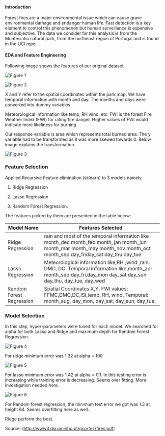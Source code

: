 #### Introduction

Forest fires are a major environmental issue which can cause grave environmental damage and endanger human life. Fast detection is a key element to control this phenomenon
but human surveillance is expensive and subjective. The data we consider for this analysis is from the Montesinho natural park, from the northeast region of Portugal and is found in the UCI repo.



#### EDA and Feature Engineering

Following image shows the features of our original dataset

![Figure 1](data/Attributes.JPG)

![Figure 2](data/moreatts.JPG)

X and Y refer to the spatial coordinates within the park map. We have temporal information with month and day. The months and days were converted into dummy variables.

Meteorological information like temp, RH wind, etc. FWI is the forest Fire Weather Index (FWI) for rating fire danger. Higher values of FWI would indicate more likeliness for burning.

Our response variable is area which represents total burned area. The y variable had to be transformed as it was more skewed towards 0. Below image explains the transformation.

![Figure 3](data/transf.JPEG)


### Feature Selection

Applied Recursive Feature elimination (sklearn) to 3 models namely:

1. Ridge Regression

2. Lasso Regression

3. Random Forest Regression.

The features picked by them are presented in the table below:


| Model Name               | Features Selected                                                                                                                                                        |
|--------------------------|--------------------------------------------------------------------------------------------------------------------------------------------------------------------------|
| Ridge Regression         | rain and most of the temporal information like month_dec month_feb month_jan month_jun month_mar month_may month_nov month_oct month_sep day_friday_sat day_thu day_tue  |
| Lasso Regression         | Meteorological information like,RH ,wind ,rain. DMC, DC. Temporal information like,month_apr month_sep day_fri,day_mon day_sat day_sun day_thu, day_tue, day_wed         |
| Random Forest Regression | Spatial Coordinates X,Y. FWI values: FFMC,DMC,DC,ISI,temp, RH, wind. Temporal: month_aug, day_mon, day_sat, day_sun, day_tue.                                            |


### Model Selection

In this step, hyper-parameters were tuned for each model. We searched for alpha for both Lasso and Ridge and maximum depth for Random Forest Regression.


![Figure 4](data/RidgeGraph.jpeg)


For ridge minimum error was 1.32 at alpha = 100

![Figure 5](data/LassoGraph.jpeg)

For lasso minimum error was 1.42 at alpha = 0.1. In this testing error is increasing while training error is decreasing. Seems over fitting. More investigation needed here.


![Figure 6](data/Graph.jpeg)

For Random forest regression, the minimum test error we got was 1.3 at height 64. Seems overfitting here as well.


Ridge perform the best.



Source: (http://www3.dsi.uminho.pt/pcortez/fires.pdf)

